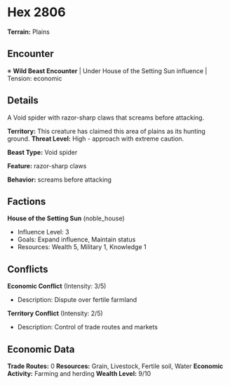 # Hex 2806

**Terrain:** Plains

## Encounter
※ **Wild Beast Encounter** | Under House of the Setting Sun influence | Tension: economic

## Details
A Void spider with razor-sharp claws that screams before attacking.

**Territory:** This creature has claimed this area of plains as its hunting ground.
**Threat Level:** High - approach with extreme caution.

**Beast Type:** Void spider

**Feature:** razor-sharp claws

**Behavior:** screams before attacking

## Factions
**House of the Setting Sun** (noble_house)
- Influence Level: 3
- Goals: Expand influence, Maintain status
- Resources: Wealth 5, Military 1, Knowledge 1

## Conflicts
**Economic Conflict** (Intensity: 3/5)
- Description: Dispute over fertile farmland

**Territory Conflict** (Intensity: 2/5)
- Description: Control of trade routes and markets

## Economic Data
**Trade Routes:** 0
**Resources:** Grain, Livestock, Fertile soil, Water
**Economic Activity:** Farming and herding
**Wealth Level:** 9/10
